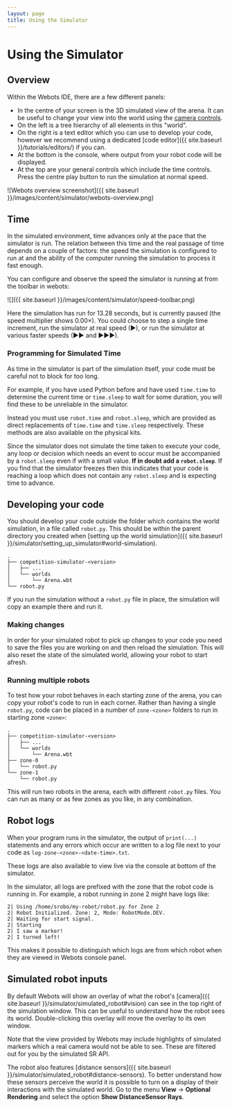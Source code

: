 ```yaml
---
layout: page
title: Using the Simulator
---
```


Using the Simulator
===================

## Overview

Within the Webots IDE, there are a few different panels:

- In the centre of your screen is the 3D simulated view of the arena.
  It can be useful to change your view into the world using the [camera controls][camera-controls].
- On the left is a tree hierarchy of all elements in this "world".
- On the right is a text editor which you can use to develop your code, however we recommend using a dedicated [code editor]({{ site.baseurl }}/tutorials/editors/) if you can.
- At the bottom is the console, where output from your robot code will be displayed.
- At the top are your general controls which include the time controls. Press the centre play button to run the simulation at normal speed.

![Webots overview screenshot]({{ site.baseurl }}/images/content/simulator/webots-overview.png)

[camera-controls]: https://www.cyberbotics.com/doc/guide/the-3d-window#navigation-in-the-scene

## Time

In the simulated environment, time advances only at the pace that the simulator
is run. The relation between this time and the real passage of time depends on a
couple of factors: the speed the simulation is configured to run at and the
ability of the computer running the simulation to process it fast enough.

You can configure and observe the speed the simulator is running at from the toolbar in webots:

![]({{ site.baseurl }}/images/content/simulator/speed-toolbar.png)

Here the simulation has run for 13.28 seconds, but is currently paused (the
speed multiplier shows 0.00×). You could choose to step a single time increment,
run the simulator at real speed (▶), or run the simulator at various faster
speeds (▶▶ and ▶▶▶).

### Programming for Simulated Time

As time in the simulator is part of the simulation itself, your code must be careful not to block for too long.

For example, if you have used Python before and have used `time.time` to determine the current time or `time.sleep` to wait for some duration, you will find these to be unreliable in the simulator.

Instead you must use `robot.time` and `robot.sleep`, which are provided as direct replacements of `time.time` and `time.sleep` respectively.
These methods are also available on the physical kits.

<div class="warning" markdown="1">

  Since the simulator does not simulate the time taken to execute your code, any loop or decision which needs an event to occur must be accompanied by a `robot.sleep` even if with a small value.
  **If in doubt add a `robot.sleep`**.
  If you find that the simulator freezes then this indicates that your code is reaching a loop which does not contain any `robot.sleep` and is expecting time to advance.

</div>

## Developing your code

You should develop your code outside the folder which contains the world simulation, in a file called `robot.py`.
This should be within the parent directory you created when [setting up the world simulation]({{ site.baseurl }}/simulator/setting_up_simulator#world-simulation).

```
.
├── competition-simulator-<version>
│   ├── ...
│   └── worlds
│       └── Arena.wbt
└── robot.py
```

If you run the simulation without a `robot.py` file in place, the simulation will copy an example there and run it.

### Making changes

In order for your simulated robot to pick up changes to your code you need to save the files you are working on and then reload the simulation.
This will also reset the state of the simulated world, allowing your robot to start afresh.

### Running multiple robots

To test how your robot behaves in each starting zone of the arena, you can copy your robot's code to run in each corner.
Rather than having a single `robot.py`, code can be placed in a number of `zone-<zone>` folders to run in starting zone `<zone>`:

```
.
├── competition-simulator-<version>
│   ├── ...
│   └── worlds
│       └── Arena.wbt
├── zone-0
│   └── robot.py
└── zone-1
    └── robot.py
```

This will run two robots in the arena, each with different `robot.py` files. You can run as many or as few zones as you like, in any combination.

## Robot logs

When your program runs in the simulator, the output of `print(...)` statements and any errors which occur are written to a log file next to your code as `log-zone-<zone>-<date-time>.txt`.

These logs are also available to view live via the console at bottom of the simulator.

In the simulator, all logs are prefixed with the zone that the robot code is running in. For example, a robot running in zone 2 might have logs like:

~~~~~ not-code
2| Using /home/srobo/my-robot/robot.py for Zone 2
2| Robot Initialized. Zone: 2, Mode: RobotMode.DEV.
2| Waiting for start signal.
2| Starting
2| I saw a marker!
2| I turned left!
~~~~~

This makes it possible to distinguish which logs are from which robot when they are viewed in Webots console panel.

## Simulated robot inputs

By default Webots will show an overlay of what the robot's [camera]({{ site.baseurl }}/simulator/simulated_robot#vision) can see in the top right of the simulation window.
This can be useful to understand how the robot sees its world.
Double-clicking this overlay will move the overlay to its own window.

Note that the view provided by Webots may include highlights of simulated markers which a real camera would not be able to see.
These are filtered out for you by the simulated SR API.

The robot also features [distance sensors]({{ site.baseurl }}/simulator/simulated_robot#distance-sensors).
To better understand how these sensors perceive the world it is possible to turn on a display of their interactions with the simulated world.
Go to the menu **View** &rarr; **Optional Rendering** and select the option **Show DistanceSensor Rays**.
